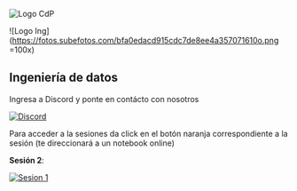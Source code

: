 ![Logo CdP](https://fotos.subefotos.com/2a13aea56c4bf96860ed297b29abc189o.png)

![Logo Ing](https://fotos.subefotos.com/bfa0edacd915cdc7de8ee4a357071610o.png =100x)

## Ingeniería de datos

Ingresa a Discord y ponte en contácto con nosotros

[![Discord](https://img.shields.io/badge/cdpESFM%20-%237289DA.svg?&style=for-the-badge&logo=discord&logoColor=white)](https://www.discord.gg/jy6cJVt)


Para acceder a la sesiones da click en el botón naranja correspondiente a la sesión (te direccionará a un notebook online)

**Sesión 2**:

[![Sesion 1](https://img.shields.io/badge/Jupyter%20-%23F37626.svg?&style=for-the-badge&logo=Jupyter&logoColor=white)](https://mybinder.org/v2/gh/JoulesCH/cdpESFM-IngenieriaDatos/main?filepath=Clase%20002.2%20EXTRACT%20-%20Lectura%20de%20archivos%20.ipynb)

